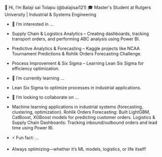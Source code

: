 👋 Hi, I’m Balaji sai Tolapu (@balajisai121)
🎓 Master's Student at Rutgers University | Industrial & Systems Engineering
- 👀 I’m interested in ...
- Supply Chain & Logistics Analytics – Creating dashboards, tracking transport orders, and performing ABC analysis using Power BI.
- Predictive Analytics & Forecasting – Kaggle projects like NCAA Tournament Predictions & Rohlik Orders Forecasting Challenge.
- Process Improvement & Six Sigma – Learning Lean Six Sigma for efficiency optimization.
- 🌱 I’m currently learning ...
- Lean Six Sigma to optimize processes in industrial applications.
- 💞️ I’m looking to collaborate on ...
- Machine learning applications in industrial systems (forecasting, clustering, optimization).
Rohlik Orders Forecasting: Built LightGBM, CatBoost, XGBoost models for predicting customer orders.
Logistics & Supply Chain Dashboards: Tracking inbound/outbound orders and lead time using Power BI.

- ⚡ Fun fact: ...
- Always optimizing—whether it’s ML models, logistics, or life itself! 

<!---
balajisai121/balajisai121 is a ✨ special ✨ repository because its `README.md` (this file) appears on your GitHub profile.
You can click the Preview link to take a look at your changes.
--->
